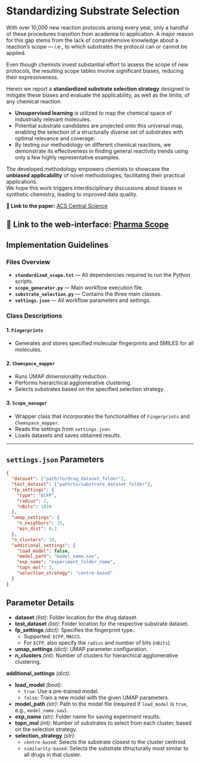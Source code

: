 # Standardizing Substrate Selection

With over 10,000 new reaction protocols arising every year, only a handful of these procedures transition from academia to application. A major reason for this gap stems from the lack of comprehensive knowledge about a reaction’s scope — i.e., to which substrates the protocol can or cannot be applied.

Even though chemists invest substantial effort to assess the scope of new protocols, the resulting scope tables involve significant biases, reducing their expressiveness.

Herein we report a **standardized substrate selection strategy** designed to mitigate these biases and evaluate the applicability, as well as the limits, of any chemical reaction.

- **Unsupervised learning** is utilized to map the chemical space of industrially relevant molecules.
- Potential substrate candidates are projected onto this universal map, enabling the selection of a structurally diverse set of substrates with optimal relevance and coverage.
- By testing our methodology on different chemical reactions, we demonstrate its effectiveness in finding general reactivity trends using only a few highly representative examples.

The developed methodology empowers chemists to showcase the **unbiased applicability** of novel methodologies, facilitating their practical applications.  
We hope this work triggers interdisciplinary discussions about biases in synthetic chemistry, leading to improved data quality.

**📄 Link to the paper:** [ACS Central Science](https://pubs.acs.org/doi/10.1021/acscentsci.3c01638)

**📄 Link to the web-interface:** [Pharma Scope](https://pharmascope.uni-muenster.de/)
---

## Implementation Guidelines

### Files Overview
- **`standardized_scope.txt`** — All dependencies required to run the Python scripts.
- **`scope_generator.py`** — Main workflow execution file.
- **`substrate_selection.py`** — Contains the three main classes.
- **`settings.json`** — All workflow parameters and settings.

### Class Descriptions
#### 1. `Fingerprints`
- Generates and stores specified molecular fingerprints and SMILES for all molecules.

#### 2. `Chemspace_mapper`
- Runs UMAP dimensionality reduction.
- Performs hierarchical agglomerative clustering.
- Selects substrates based on the specified selection strategy.

#### 3. `Scope_manager`
- Wrapper class that incorporates the functionalities of `Fingerprints` and `Chemspace_mapper`.
- Reads the settings from `settings.json`.
- Loads datasets and saves obtained results.

---

## `settings.json` Parameters

```json
{
  "dataset": ["path/to/drug_dataset_folder"],
  "test_dataset": ["path/to/substrate_dataset_folder"],
  "fp_settings": {
    "type": "ECFP", 
    "radius": 2,
    "nBits": 1024
  },
  "umap_settings": {
    "n_neighbors": 15,
    "min_dist": 0.1
  },
  "n_clusters": 10,
  "additional_settings": {
    "load_model": false,
    "model_path": "model_name.sav",
    "exp_name": "experiment_folder_name",
    "topn_mol": 3,
    "selection_strategy": "centre-based"
  }
}
```

## Parameter Details

- **dataset** *(list)*: Folder location for the drug dataset.
- **test_dataset** *(list)*: Folder location for the respective substrate dataset.
- **fp_settings** *(dict)*: Specifies the fingerprint type.  
  - Supported: `ECFP`, `MACCS`.  
  - For `ECFP`, also specify the `radius` and number of bits (`nBits`).
- **umap_settings** *(dict)*: UMAP parameter configuration.
- **n_clusters** *(int)*: Number of clusters for hierarchical agglomerative clustering.

**additional_settings** *(dict)*:
- **load_model** *(bool)*:  
  - `true`: Use a pre-trained model.  
  - `false`: Train a new model with the given UMAP parameters.
- **model_path** *(str)*: Path to the model file (required if `load_model` is `true`, e.g., `model_name.sav`).
- **exp_name** *(str)*: Folder name for saving experiment results.
- **topn_mol** *(int)*: Number of substrates to select from each cluster, based on the selection strategy.
- **selection_strategy** *(str)*:  
  - `centre-based`: Selects the substrate closest to the cluster centroid.  
  - `similarity-based`: Selects the substrate dtructurally most similar to all drugs in that cluster.
